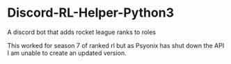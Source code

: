 # Discord-RL-Helper-Python3
A discord bot that adds rocket league ranks to roles

This worked for season 7 of ranked rl but as Psyonix has shut down the API I am unable to create an updated version.
